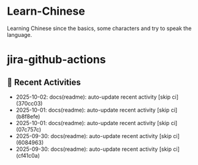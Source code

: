# Learn-Chinese
Learning Chinese since the basics, some characters and try to speak the language.

# jira-github-actions
## 📌 Recent Activities
<!--START_SECTION:activity-->
- 2025-10-02: docs(readme): auto-update recent activity [skip ci] (370cc03)
- 2025-10-01: docs(readme): auto-update recent activity [skip ci] (b8f8efe)
- 2025-10-01: docs(readme): auto-update recent activity [skip ci] (07c757c)
- 2025-09-30: docs(readme): auto-update recent activity [skip ci] (6084963)
- 2025-09-30: docs(readme): auto-update recent activity [skip ci] (cf41c0a)
<!--END_SECTION:activity-->
